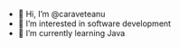 - 👋 Hi, I’m @caraveteanu
- 👀 I’m interested in software development 
- 🌱 I’m currently learning Java

<!---
caraveteanu/caraveteanu is a ✨ special ✨ repository because its `README.md` (this file) appears on your GitHub profile.
You can click the Preview link to take a look at your changes.
--->
